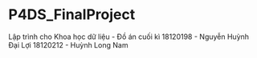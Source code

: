 # P4DS_FinalProject
Lập trình cho Khoa học dữ liệu - Đồ án cuối kì
18120198 - Nguyễn Huỳnh Đại Lợi
18120212 - Huỳnh Long Nam
